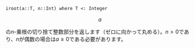 ```
iroot(a::T, n::Int) where T <: Integer
```

$$
a
$$

の$n$-乗根の切り捨て整数部分を返します（ゼロに向かって丸める）。$n > 0$であり、$n$が偶数の場合は$a \geq 0$である必要があります。
